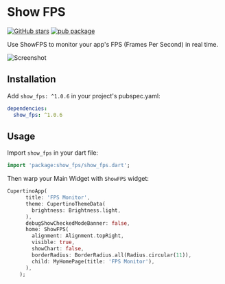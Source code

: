 # Show FPS

[![GitHub stars](https://img.shields.io/github/stars/mantreshkhurana/show_fps.svg?style=social)](https://github.com/mantreshkhurana/show_fps)
[![pub package](https://img.shields.io/pub/v/show_fps.svg)](https://pub.dartlang.org/packages/show_fps)

Use ShowFPS to monitor your app's FPS (Frames Per Second) in real time.

![Screenshot](https://raw.githubusercontent.com/mantreshkhurana/show_fps/stable/screenshots/screenshot-1.png)

## Installation

Add `show_fps: ^1.0.6` in your project's pubspec.yaml:

```yaml
dependencies:
  show_fps: ^1.0.6
```

## Usage

Import `show_fps` in your dart file:

```dart
import 'package:show_fps/show_fps.dart';
```

Then warp your Main Widget with `ShowFPS` widget:

```dart
CupertinoApp(
      title: 'FPS Monitor',
      theme: CupertinoThemeData(
        brightness: Brightness.light,
      ),
      debugShowCheckedModeBanner: false,
      home: ShowFPS(
        alignment: Alignment.topRight,
        visible: true,
        showChart: false,
        borderRadius: BorderRadius.all(Radius.circular(11)),
        child: MyHomePage(title: 'FPS Monitor'),
      ),
    );
```
